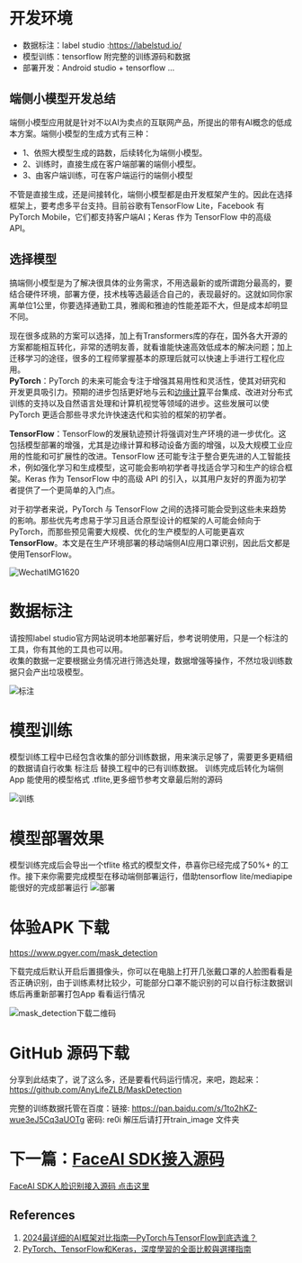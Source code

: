# 开发环境

*   数据标注：label studio :<https://labelstud.io/>
*   模型训练：tensorflow  附完整的训练源码和数据
*   部署开发：Android studio +  tensorflow  ...

## 端侧小模型开发总结

端侧小模型应用就是针对不以AI为卖点的互联网产品，所提出的带有AI概念的低成本方案。端侧小模型的生成方式有三种：

*   1、依照大模型生成的路数，后续转化为端侧小模型。
*   2、训练时，直接生成在客户端部署的端侧小模型。
*   3、由客户端训练，可在客户端运行的端侧小模型

不管是直接生成，还是间接转化，端侧小模型都是由开发框架产生的。因此在选择框架上，要考虑多平台支持。目前谷歌有TensorFlow Lite，Facebook 有 PyTorch Mobile，它们都支持客户端AI；Keras 作为 TensorFlow 中的高级 API。

## 选择模型

搞端侧小模型是为了解决很具体的业务需求，不用选最新的或所谓跑分最高的，要结合硬件环境，部署方便，技术栈等选最适合自己的，表现最好的。这就如同你家离单位1公里，你要选择通勤工具，雅阁和雅迪的性能差距不大，但是成本却明显不同。

现在很多成熟的方案可以选择，加上有Transformers库的存在，国外各大开源的方案都能相互转化，非常的透明友善，就看谁能快速高效低成本的解决问题；加上迁移学习的途径，很多的工程师掌握基本的原理后就可以快速上手进行工程化应用。\
**PyTorch**：PyTorch 的未来可能会专注于增强其易用性和灵活性，使其对研究和开发更具吸引力。预期的进步包括更好地与云和[边缘计算](https://cloud.tencent.com/product/edgezone?from_column=20065\&from=20065)平台集成、改进对分布式训练的支持以及自然语言处理和计算机视觉等领域的进步。这些发展可以使 PyTorch 更适合那些寻求允许快速迭代和实验的框架的初学者。

**TensorFlow**：TensorFlow的发展轨迹预计将强调对生产环境的进一步优化。这包括模型部署的增强，尤其是边缘计算和移动设备方面的增强，以及大规模工业应用的性能和可扩展性的改进。TensorFlow 还可能专注于整合更先进的人工智能技术，例如强化学习和生成模型，这可能会影响初学者寻找适合学习和生产的综合框架。Keras 作为 TensorFlow 中的高级 API 的引入，以其用户友好的界面为初学者提供了一个更简单的入门点。

对于初学者来说，PyTorch 与 TensorFlow 之间的选择可能会受到这些未来趋势的影响。那些优先考虑易于学习且适合原型设计的框架的人可能会倾向于 PyTorch，而那些预见需要大规模、优化的生产模型的人可能更喜欢 **TensorFlow**。本文是在生产环境部署的移动端侧AI应用口罩识别，因此后文都是使用TensorFlow。

![WechatIMG1620](https://github.com/user-attachments/assets/a6fac8b2-3438-4107-b295-4681eff173cc)


# 数据标注

请按照label studio官方网站说明本地部署好后，参考说明使用，只是一个标注的工具，你有其他的工具也可以用。\
收集的数据一定要根据业务情况进行筛选处理，数据增强等操作，不然垃圾训练数据只会产出垃圾模型。

![标注](https://github.com/user-attachments/assets/4e2a928b-bbe5-46c4-846c-13121177d178)


# 模型训练

模型训练工程中已经包含收集的部分训练数据，用来演示足够了，需要更多更精细的数据请自行收集 标注后
替换工程中的已有训练数据。
训练完成后转化为端侧App 能使用的模型格式 .tflite,更多细节参考文章最后附的源码

![训练](https://github.com/user-attachments/assets/0d70f252-0cb8-4161-8b10-28f991c1021d)


# 模型部署效果

模型训练完成后会导出一个tflite 格式的模型文件，恭喜你已经完成了50%+ 的工作。接下来你需要完成模型在移动端侧部署运行，借助tensorflow lite/mediapipe 能很好的完成部署运行
![部署](https://github.com/user-attachments/assets/432c546e-b648-41ff-8316-316d9f87b43d)



# 体验APK 下载

<https://www.pgyer.com/mask_detection>

下载完成后默认开启后置摄像头，你可以在电脑上打开几张戴口罩的人脸图看看是否正确识别，由于训练素材比较少，可能部分口罩不能识别的可以自行标注数据训练后再重新部署打包App 看看运行情况

![mask_detection下载二维码](https://github.com/user-attachments/assets/5a38c769-152f-4021-8f18-192f0329d168)


# GitHub 源码下载

分享到此结束了，说了这么多，还是要看代码运行情况，来吧，跑起来：https://github.com/AnyLifeZLB/MaskDetection

完整的训练数据托管在百度：链接: https://pan.baidu.com/s/1to2hKZ-wue3eJ5Cq3aUOTg 密码: re0i
解压后请打开train_image 文件夹


# 下一篇：[FaceAI SDK接入源码](https://github.com/AnyLifeZLB/FaceVerificationSDK)

[FaceAI SDK人脸识别接入源码 点击这里](https://github.com/AnyLifeZLB/FaceVerificationSDK)

## References

1.  [2024最详细的AI框架对比指南—PyTorch与TensorFlow到底选谁？](https://cloud.tencent.com/developer/article/2389961)
2.  [PyTorch、TensorFlow和Keras，深度學習的全面比較與選擇指南](https://tw.alphacamp.co/blog/pytorch-tensorflow-keras)
